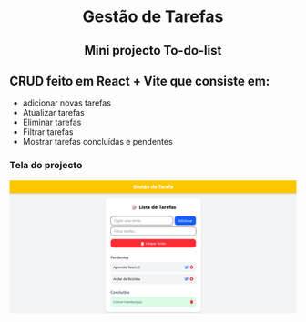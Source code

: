<h1 align="center">
     Gestão de Tarefas
</h1>
 <h2 align="center">
     Mini projecto To-do-list 
</h2>


 ## CRUD feito em React + Vite que consiste em:
 - adicionar novas tarefas
 - Atualizar tarefas
 - Eliminar tarefas
 - Filtrar tarefas
 - Mostrar tarefas concluídas e pendentes

### Tela do projecto
![](./.tumbl/1-React.png)
